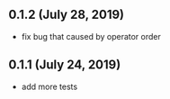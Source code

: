 ## 0.1.2 (July 28, 2019)
- fix bug that caused by operator order

## 0.1.1 (July 24, 2019)

- add more tests


